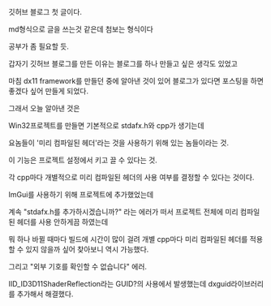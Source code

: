 깃허브 블로그 첫 글이다.

md형식으로 글을 쓰는것 같은데 첨보는 형식이다

공부가 좀 필요할 듯.

갑자기 깃허브 블로그를 만든 이유는 블로그를 하나 만들고 싶은 생각도 있었고

마침 dx11 framework를 만들던 중에 알아낸 것이 있어 블로그가 있다면 포스팅을 하면 좋겠다 싶어 만들게 되었다.

그래서 오늘 알아낸 것은

Win32프로젝트를 만들면 기본적으로 stdafx.h와 cpp가 생기는데

요놈들이 '미리 컴파일된 헤더'라는 것을 사용하기 위해 있는 놈들이라는 것.

이 기능은 프로젝트 설정에서 키고 끌 수 있다는 것.

각 cpp마다 개별적으로 미리 컴파일된 헤더의 사용 여부를 결정할 수 있다는 것이다.

ImGui를 사용하기 위해 프로젝트에 추가했었는데

계속 "stdafx.h를 추가하시겠습니까?" 라는 에러가 떠서 프로젝트 전체에 미리 컴파일된 헤더를 사용 안하게끔 하였는데

뭐 하나 바뀔 때마다 빌드에 시간이 많이 걸려 개별 cpp마다 미리 컴파일된 헤더를 적용할 수 있지 않을까 싶어 찾아보니 역시 가능했다.

그리고 "외부 기호를 확인할 수 없습니다" 에러.

IID_ID3D11ShaderReflection라는 GUID?의 사용에서 발생했는데 dxguid라이브러리를 추가해서 해결했다.
